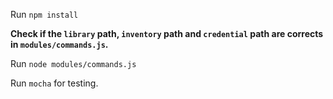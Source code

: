 Run `npm install`

**Check if the `library` path, `inventory` path and `credential` path are corrects in `modules/commands.js`.**

Run `node modules/commands.js`

Run `mocha` for testing.